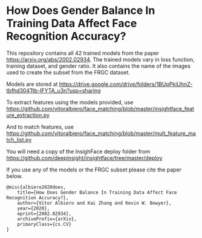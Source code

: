# How Does Gender Balance In Training Data Affect Face Recognition Accuracy?
This repository contains all 42 trained models from the paper https://arxiv.org/abs/2002.02934.
The trained models vary in loss function, training dataset, and gender ratio.
It also contains the name of the images used to create the subset from the FRGC dataset.

Models are stored at https://drive.google.com/drive/folders/1BUpPkiUhnZ-tbfhd304Ttb-IFYTA_u3n?usp=sharing

To extract features using the models provided, use
https://github.com/vitoralbiero/face_matching/blob/master/insightface_feature_extraction.py

And to match features, use
https://github.com/vitoralbiero/face_matching/blob/master/mult_feature_match_list.py

You will need a copy of the InsighFace deploy folder from
https://github.com/deepinsight/insightface/tree/master/deploy

If you use any of the models or the FRGC subset please cite the paper below.

```
@misc{albiero2020does,
    title={How Does Gender Balance In Training Data Affect Face Recognition Accuracy?},
    author={Vítor Albiero and Kai Zhang and Kevin W. Bowyer},
    year={2020},
    eprint={2002.02934},
    archivePrefix={arXiv},
    primaryClass={cs.CV}
}
```
